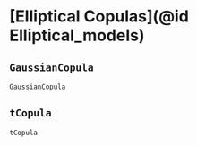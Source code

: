 # [Elliptical Copulas](@id Elliptical_models)

## `GaussianCopula`
```@docs
GaussianCopula
```

## `tCopula`
```@docs
tCopula
```